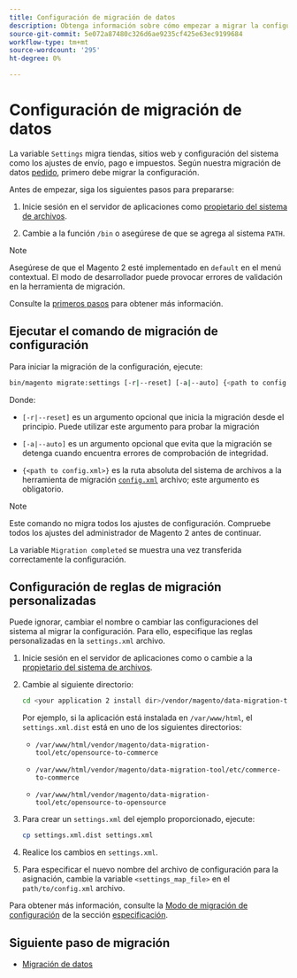 ```yaml
---
title: Configuración de migración de datos
description: Obtenga información sobre cómo empezar a migrar la configuración de Magento 1 a Magento 2 con la variable [!DNL Data Migration Tool].
source-git-commit: 5e072a87480c326d6ae9235cf425e63ec9199684
workflow-type: tm+mt
source-wordcount: '295'
ht-degree: 0%

---
```



# Configuración de migración de datos

La variable `Settings` migra tiendas, sitios web y configuración del sistema como los ajustes de envío, pago e impuestos. Según nuestra migración de datos [pedido](overview.md#migration-order), primero debe migrar la configuración.

Antes de empezar, siga los siguientes pasos para prepararse:

1. Inicie sesión en el servidor de aplicaciones como [propietario del sistema de archivos](../../../installation/prerequisites/file-system/overview.md).

1. Cambie a la función `/bin` o asegúrese de que se agrega al sistema `PATH`.

>[!NOTE]
>
>Asegúrese de que el Magento 2 esté implementado en `default` en el menú contextual. El modo de desarrollador puede provocar errores de validación en la herramienta de migración.


Consulte la [primeros pasos](overview.md#first-steps) para obtener más información.

## Ejecutar el comando de migración de configuración

Para iniciar la migración de la configuración, ejecute:

```bash
bin/magento migrate:settings [-r|--reset] [-a|--auto] {<path to config.xml>}
```

Donde:

* `[-r|--reset]` es un argumento opcional que inicia la migración desde el principio. Puede utilizar este argumento para probar la migración

* `[-a|--auto]` es un argumento opcional que evita que la migración se detenga cuando encuentra errores de comprobación de integridad.

* `{<path to config.xml>}` es la ruta absoluta del sistema de archivos a la herramienta de migración [`config.xml`](../configure.md#configure-migration-in-vendor-folder) archivo; este argumento es obligatorio.

>[!NOTE]
>
>Este comando no migra todos los ajustes de configuración. Compruebe todos los ajustes del administrador de Magento 2 antes de continuar.


La variable `Migration completed` se muestra una vez transferida correctamente la configuración.

## Configuración de reglas de migración personalizadas

Puede ignorar, cambiar el nombre o cambiar las configuraciones del sistema al migrar la configuración. Para ello, especifique las reglas personalizadas en la `settings.xml` archivo.

1. Inicie sesión en el servidor de aplicaciones como o cambie a la [propietario del sistema de archivos](../../../installation/prerequisites/file-system/overview.md).

1. Cambie al siguiente directorio:

   ```bash
   cd <your application 2 install dir>/vendor/magento/data-migration-tool/etc/<edition-to-edition>
   ```

   Por ejemplo, si la aplicación está instalada en `/var/www/html`, el `settings.xml.dist` está en uno de los siguientes directorios:

   * `/var/www/html/vendor/magento/data-migration-tool/etc/opensource-to-commerce`

   * `/var/www/html/vendor/magento/data-migration-tool/etc/commerce-to-commerce`

   * `/var/www/html/vendor/magento/data-migration-tool/etc/opensource-to-opensource`

1. Para crear un `settings.xml` del ejemplo proporcionado, ejecute:

   ```bash
   cp settings.xml.dist settings.xml
   ```

1. Realice los cambios en `settings.xml`.

1. Para especificar el nuevo nombre del archivo de configuración para la asignación, cambie la variable `<settings_map_file>` en el `path/to/config.xml` archivo.

Para obtener más información, consulte la [Modo de migración de configuración](../technical-specification.md#settings-migration-mode) de la sección [especificación](../technical-specification.md).

## Siguiente paso de migración

* [Migración de datos](data.md)
